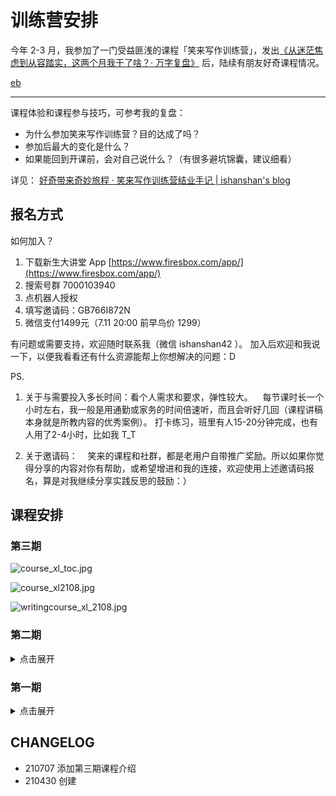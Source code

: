 # 训练营安排

今年 2-3 月，我参加了一门受益匪浅的课程「笑来写作训练营」，发出[《从迷茫焦虑到从容踏实，这两个月我干了啥？· 万字复盘》](selfedu/review2021Q1.md) 后，陆续有朋友好奇课程情况。



[eb](_eb_targ_course_xl.md ':include')


---

课程体验和课程参与技巧，可参考我的复盘：

- 为什么参加笑来写作训练营？目的达成了吗？
- 参加后最大的变化是什么？
- 如果能回到开课前，会对自己说什么？（有很多避坑锦囊，建议细看）

详见：
[好奇带来奇妙旅程 · 笑来写作训练营结业手记 | ishanshan's blog](wr/review_course_xl.md)




## 报名方式


如何加入？
1. 下载新生大讲堂 App‬ [https://www.firesbox.com/app/](https://www.firesbox.com/app/)
2. 搜索号群‬ 7000103940
3. 点机器‬人授权
4. 填写邀请码：GB766I872N
5. 微信支付1499元（7.11 20:00 前早鸟价 1299）




有问题或需要支持，欢迎随时联系我（微信 ishanshan42 ）。
加入后欢迎和我说一下，以便我看看还有什么资源能帮上你想解决的问题：D


PS.
1. 关于与需要投入多长时间：看个人需求和要求，弹性较大。
    每节课时长一个小时左右，我一般是用通勤或家务的时间倍速听，而且会听好几回（课程讲稿本身就是所教内容的优秀案例）。
打卡练习，班里有人15-20分钟完成，也有人用了2-4小时，比如我 T_T


2. 关于邀请码：
    笑来的课程和社群，都是老用户自带推广奖励。所以如果你觉得分享的内容对你有帮助，或希望增进和我的连接，欢迎使用上述邀请码报名，算是对我继续分享实践反思的鼓励：）


## 课程安排

### 第三期

![course_xl_toc.jpg](http://ishanshan.zoomquiet.top/share/course_xl_toc.jpg ':size=450')

![course_xl2108.jpg](http://ishanshan.zoomquiet.top/share/course_xl2108.jpg ':size=450')

![writingcourse_xl_2108.jpg](http://ishanshan.zoomquiet.top/share/writingcourse_xl_2108.jpg ':size=450')

### 第二期

<details>
<summary>  点击展开 </summary>

![course_xl.jpg](http://ishanshan.zoomquiet.top/share/course_xl.jpg ':size=450')


![writingcourse_xl_2105.jpg](http://ishanshan.zoomquiet.top/share/writingcourse_xl_2105.jpg ':size=450')

</details>






### 第一期

<details>
<summary> 点击展开  </summary>

![course_xl_toc.jpg](http://ishanshan.zoomquiet.top/share/course_xl_toc.jpg ':size=450')

![writingcourse_xl_2102.png](http://ishanshan.zoomquiet.top/share/writingcourse_xl_2102.png ':size=450')

</details>


## CHANGELOG

- 210707 添加第三期课程介绍
- 210430 创建
